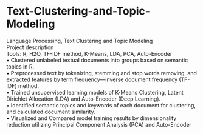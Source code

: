 # Text-Clustering-and-Topic-Modeling
Language Processing, Text Clustering and Topic Modeling<br/>
Project description<br/>
Tools: R, H2O, TF-IDF method, K-Means, LDA, PCA, Auto-Encoder<br/>
• Clustered unlabeled textual documents into groups based on semantic topics in R.<br/>
• Preprocessed text by tokenizing, stemming and stop words removing, and extracted features by term frequency—inverse document frequency (TF-IDF) method.<br/>
• Trained unsupervised learning models of K-Means Clustering, Latent Dirichlet Allocation (LDA) and Auto-Encoder (Deep Learning).<br/>
• Identified semantic topics and keywords of each document for clustering, and calculated document similarity.<br/>
• Visualized and Compared model training results by dimensionality reduction utilizing Principal Component Analysis (PCA) and Auto-Encoder<br/>
